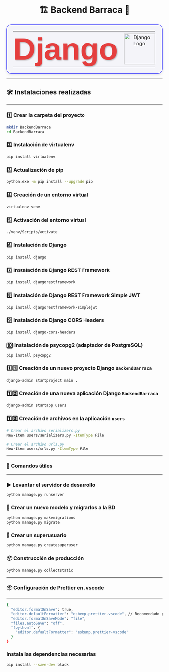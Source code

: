 <h1 align="center">🏗️ Backend Barraca 🦙</h1>

<table align="center" style="width: 100%; text-align: center; border-collapse: collapse; border: 1px solid blue; border-radius: 15px; background-color: #f4f4f9; box-shadow: 0 4px 10px rgba(0, 0, 0, 0.1); padding: 20px;">
  <tr>
    <td style="border: none; padding: 0; padding-right: 20px;">
      <h1 style="font-size: 100px; margin: 0; color: #e53e3e; font-family: 'Arial', sans-serif; text-shadow: 2px 2px 4px rgba(0, 0, 0, 0.3);">Django</h1>
    </td>
    <td style="border: none; padding: 0;">
      <img src="https://www.opengis.ch/wp-content/uploads/2020/04/django-python-logo.png" alt="Django Logo" width="100" style="transition: transform 0.3s ease-in-out;" onmouseover="this.style.transform='scale(1.1)'" onmouseout="this.style.transform='scale(1)'">
    </td>
  </tr>
</table>

---

## 🛠 Instalaciones realizadas

---

### 1️⃣ Crear la carpeta del proyecto
```bash
mkdir BackendBarraca
cd BackendBarraca
```

### 2️⃣ Instalación de virtualenv
```bash
pip install virtualenv
```
### 3️⃣ Actualización de pip
```bash
python.exe -m pip install --upgrade pip
```
### 4️⃣ Creación de un entorno virtual
```bash
virtualenv venv
```
### 5️⃣ Activación del entorno virtual
```bash
./venv/Scripts/activate
```
### 6️⃣ Instalación de Django
```bash
pip install django
```
### 7️⃣ Instalación de Django REST Framework
```bash
pip install djangorestframework
```
### 8️⃣ Instalación de Django REST Framework Simple JWT
```bash
pip install djangorestframework-simplejwt
```
### 9️⃣ Instalación de Django CORS Headers
```bash
pip install django-cors-headers
```
### 🔟 Instalación de psycopg2 (adaptador de PostgreSQL)
```bash
pip install psycopg2
```
### 1️⃣1️⃣ Creación de un nuevo proyecto Django `BackendBarraca`
```bash
django-admin startproject main .
```
### 1️⃣2️⃣ Creación de una nueva aplicación Django `BackendBarraca`
```bash
django-admin startapp users
```
### 1️⃣3️⃣ Creación de archivos en la aplicación `users`
```bash
# Crear el archivo serializers.py
New-Item users/serializers.py -ItemType File

# Crear el archivo urls.py
New-Item users/urls.py -ItemType File
```
---
### 🚀 Comandos útiles
---
### ▶️ Levantar el servidor de desarrollo
```bash
python manage.py runserver
```
### 🧩 Crear un nuevo modelo y migrarlos a la BD
```bash
python manage.py makemigrations
python manage.py migrate
```
### 🔧 Crear un superusuario
```bash
python manage.py createsuperuser
```
### 📦 Construcción de producción
```bash
python manage.py collectstatic
```
---
### 📦 Configuración de Prettier en .vscode
---

```bash
{
  "editor.formatOnSave": true,
  "editor.defaultFormatter": "esbenp.prettier-vscode", // Recomendado para Django
  "editor.formatOnSaveMode": "file",
  "files.autoSave": "off",
  "[python]": {
    "editor.defaultFormatter": "esbenp.prettier-vscode"
  }
}
```
### Instala las dependencias necesarias
```bash
pip install --save-dev black
```
###
```bash
```
